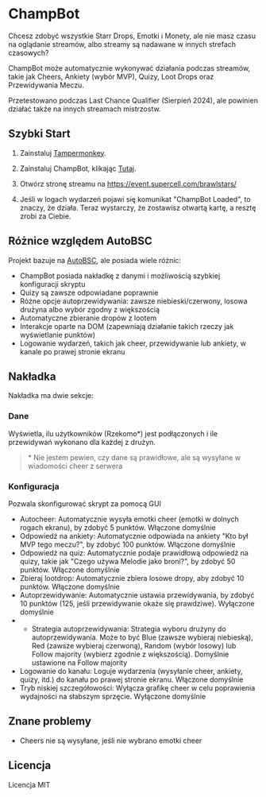 # ChampBot

Chcesz zdobyć wszystkie Starr Drops, Emotki i Monety, ale nie masz czasu na oglądanie streamów, albo streamy są nadawane w innych strefach czasowych?

ChampBot może automatycznie wykonywać działania podczas streamów, takie jak Cheers, Ankiety (wybór MVP), Quizy, Loot Drops oraz Przewidywania Meczu.

Przetestowano podczas Last Chance Qualifier (Sierpień 2024), ale powinien działać także na innych streamach mistrzostw.

## Szybki Start

1. Zainstaluj [Tampermonkey](https://www.tampermonkey.net/).

2. Zainstaluj ChampBot, klikając [Tutaj](https://github.com/Kxroleek/BSChampions-Minner/raw/main/BSChampions-Minner.user.js).

3. Otwórz stronę streamu na https://event.supercell.com/brawlstars/

4. Jeśli w logach wydarzeń pojawi się komunikat "ChampBot Loaded", to znaczy, że działa. Teraz wystarczy, że zostawisz otwartą kartę, a resztę zrobi za Ciebie.

## Różnice względem AutoBSC
Projekt bazuje na [AutoBSC](https://github.com/CatMe0w/AutoBSC), ale posiada wiele różnic:

- ChampBot posiada nakładkę z danymi i możliwością szybkiej konfiguracji skryptu
- Quizy są zawsze odpowiadane poprawnie
- Różne opcje autoprzewidywania: zawsze niebieski/czerwony, losowa drużyna albo wybór zgodny z większością
- Automatyczne zbieranie dropów z lootem
- Interakcje oparte na DOM (zapewniają działanie takich rzeczy jak wyświetlanie punktów)
- Logowanie wydarzeń, takich jak cheer, przewidywanie lub ankiety, w kanale po prawej stronie ekranu

## Nakładka
Nakładka ma dwie sekcje:
### Dane
Wyświetla, ilu użytkowników (Rzekomo*) jest podłączonych i ile przewidywań wykonano dla każdej z drużyn.

> \* Nie jestem pewien, czy dane są prawidłowe, ale są wysyłane w wiadomości cheer z serwera

### Konfiguracja
Pozwala skonfigurować skrypt za pomocą GUI
- Autocheer:
Automatycznie wysyła emotki cheer (emotki w dolnych rogach ekranu), by zdobyć 5 punktów. Włączone domyślnie
- Odpowiedź na ankiety:
Automatycznie odpowiada na ankiety "Kto był MVP tego meczu?", by zdobyć 100 punktów. Włączone domyślnie
- Odpowiedź na quiz:
Automatycznie podaje prawidłową odpowiedź na quizy, takie jak "Czego używa Melodie jako broni?", by zdobyć 50 punktów. Włączone domyślnie
- Zbieraj lootdrop:
Automatycznie zbiera losowe dropy, aby zdobyć 10 punktów. Włączone domyślnie
- Autoprzewidywanie:
Automatycznie ustawia przewidywania, by zdobyć 10 punktów (125, jeśli przewidywanie okaże się prawdziwe). Wyłączone domyślnie
- - Strategia autoprzewidywania:
Strategia wyboru drużyny do autoprzewidywania. Może to być Blue (zawsze wybieraj niebieską), Red (zawsze wybieraj czerwoną), Random (wybór losowy) lub Follow majority (wybierz zgodnie z większością). Domyślnie ustawione na Follow majority
- Logowanie do kanału:
Loguje wydarzenia (wysyłanie cheer, ankiety, quizy, itd.) do kanału po prawej stronie ekranu. Włączone domyślnie
- Tryb niskiej szczegółowości:
Wyłącza grafikę cheer w celu poprawienia wydajności na słabszym sprzęcie. Wyłączone domyślnie

## Znane problemy
- Cheers nie są wysyłane, jeśli nie wybrano emotki cheer

## Licencja

Licencja MIT
